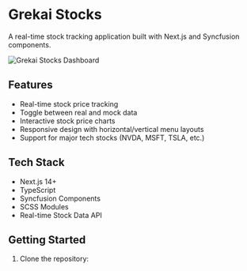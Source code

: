 # Grekai Stocks

A real-time stock tracking application built with Next.js and Syncfusion components.

![Grekai Stocks Dashboard](docs/dashboard-screenshot.png)

## Features

- Real-time stock price tracking
- Toggle between real and mock data
- Interactive stock price charts
- Responsive design with horizontal/vertical menu layouts
- Support for major tech stocks (NVDA, MSFT, TSLA, etc.)

## Tech Stack

- Next.js 14+
- TypeScript
- Syncfusion Components
- SCSS Modules
- Real-time Stock Data API

## Getting Started

1. Clone the repository:
